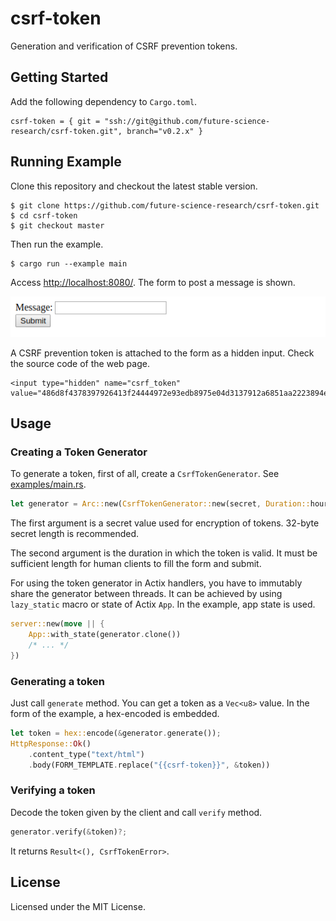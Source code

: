 # csrf-token

Generation and verification of CSRF prevention tokens.

## Getting Started

Add the following dependency to `Cargo.toml`.

```
csrf-token = { git = "ssh://git@github.com/future-science-research/csrf-token.git", branch="v0.2.x" }
```

## Running Example

Clone this repository and checkout the latest stable version.

```
$ git clone https://github.com/future-science-research/csrf-token.git
$ cd csrf-token
$ git checkout master
```

Then run the example.

```
$ cargo run --example main
```

Access <http://localhost:8080/>. The form to post a message is shown.

![http://localhost:8080/](screenshots/form.png)

A CSRF prevention token is attached to the form as a hidden input. Check the source code of the web page.

```
<input type="hidden" name="csrf_token" value="486d8f4378397926413f24444972e93edb8975e04d3137912a6851aa2223894e156ad99d1af496bb95a25678ab3417a7a84b59fc2e31d7786333d65ae1a7733731ffcce3e55999ed">
```

## Usage

### Creating a Token Generator

To generate a token, first of all, create a `CsrfTokenGenerator`. See [examples/main.rs](examples/main.rs).

```rust
let generator = Arc::new(CsrfTokenGenerator::new(secret, Duration::hours(1)));
```

The first argument is a secret value used for encryption of tokens. 32-byte secret length is recommended.

The second argument is the duration in which the token is valid. It must be sufficient length for human clients to fill the form and submit.

For using the token generator in Actix handlers, you have to immutably share the generator between threads. It can be achieved by using `lazy_static` macro or state of Actix `App`. In the example, app state is used.

```rust
server::new(move || {
    App::with_state(generator.clone())
    /* ... */
})
```

### Generating a token

Just call `generate` method. You can get a token as a `Vec<u8>` value. In the form of the example, a hex-encoded is embedded.

```rust
let token = hex::encode(&generator.generate());
HttpResponse::Ok()
    .content_type("text/html")
    .body(FORM_TEMPLATE.replace("{{csrf-token}}", &token))
```

### Verifying a token

Decode the token given by the client and call `verify` method.

```rust
generator.verify(&token)?;
```

It returns `Result<(), CsrfTokenError>`.

## License

Licensed under the MIT License.
